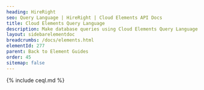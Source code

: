 ```yaml
---
heading: HireRight
seo: Query Language | HireRight | Cloud Elements API Docs
title: Cloud Elements Query Language
description: Make database queries using Cloud Elements Query Language.
layout: sidebarelementdoc
breadcrumbs: /docs/elements.html
elementId: 277
parent: Back to Element Guides
order: 45
sitemap: false
---
```


{% include ceql.md %}
